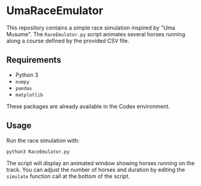# UmaRaceEmulator

This repository contains a simple race simulation inspired by "Uma Musume". The
`RaceEmulator.py` script animates several horses running along a course defined
by the provided CSV file.

## Requirements

- Python 3
- `numpy`
- `pandas`
- `matplotlib`

These packages are already available in the Codex environment.

## Usage

Run the race simulation with:

```bash
python3 RaceEmulator.py
```

The script will display an animated window showing horses running on the track.
You can adjust the number of horses and duration by editing the `simulate`
function call at the bottom of the script.
